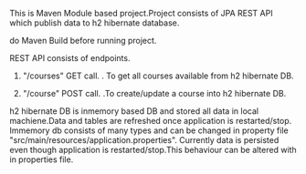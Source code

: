 This is  Maven Module based project.Project consists of JPA REST API which publish data to h2 hibernate database.

do Maven Build before running project.

REST API consists of endpoints.
1. "/courses" GET call.
  . To get all courses available from h2 hibernate DB.
 
 2. "/course" POST call.
  .To create/update a course into h2 hibernate DB.
  
  
  
 h2 hibernate DB is inmemory based DB and stored all data in local machiene.Data and tables are refreshed once application
 is restarted/stop.
 Immemory db consists of many types and can be changed in property file "src/main/resources/application.properties".
 Currently data is persisted even though application is restarted/stop.This behaviour can be altered with in properties file.
